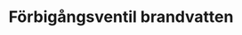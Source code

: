 ---
title: 'Förbigångsventil brandvatten'
symbol_image: 'symbols/insats/10.svg'
weight: 10 
card: true
card_color: 'bg-symbol-blue'
---